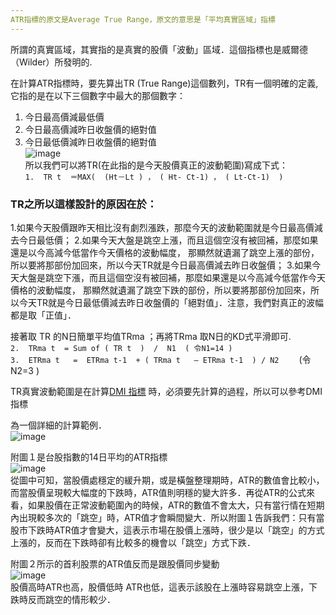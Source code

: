 ```yaml
---
ATR指標的原文是Average True Range，原文的意思是「平均真實區域」指標
---
```

所謂的真實區域，其實指的是真實的股價「波動」區域．這個指標也是威爾德（Wilder）所發明的.

在計算ATR指標時，要先算出TR (True Range)這個數列，TR有一個明確的定義, 它指的是在以下三個數字中最大的那個數字：
 1. 今日最高價減最低價 
 2. 今日最高價減昨日收盤價的絕對值
 3. 今日最低價減昨日收盤價的絕對值  
 ![image](https://histock.tw/uploadimages/38589/ae01d492c53c388ac1422a6342e7ce11.png)  
所以我們可以將TR(在此指的是今天股價真正的波動範圍)寫成下式：  
`1.  TR t  ＝MAX(  (Ht－Lt ) ， ( Ht- Ct-1) ， ( Lt-Ct-1)  )`  

 ### TR之所以這樣設計的原因在於：
 1.如果今天股價跟昨天相比沒有劇烈漲跌，那麼今天的波動範圍就是今日最高價減去今日最低價；
 2.如果今天大盤是跳空上漲，而且這個空沒有被回補，那麼如果還是以今高減今低當作今天價格的波動幅度，
 那顯然就遺漏了跳空上漲的部份，所以要將那部份加回來，所以今天TR就是今日最高價減去昨日收盤價；
 3.如果今天大盤是跳空下漲，而且這個空沒有被回補，那麼如果還是以今高減今低當作今天價格的波動幅度，
 那顯然就遺漏了跳空下跌的部份，所以要將那部份加回來，所以今天TR就是今日最低價減去昨日收盤價的「絕對值」．注意，我們對真正的波幅都是取「正值」．

接著取 TR 的N日簡單平均值TRma ；再將TRma 取N日的KD式平滑即可.  
`2.  TRma t  = Sum of ( TR t  )  /  N1  ( 令N1=14 )`  
`3.  ETRma t   =  ETRma t-1  + ( TRma t   – ETRma t-1  ) / N2` 
　　(令N2=3 )


TR真實波動範圍是在計算[DMI 指標](https://www.moneydj.com/KMDJ/wiki/wikiViewer.aspx?keyid=6025aa7c-7df6-4da0-9703-0ce6a7ff562c) 時，必須要先計算的過程，所以可以參考DMI指標

為一個詳細的計算範例．  
![image](https://www.moneydj.com/KMDJ/imageGetter.aspx?fileID=1660)   

附圖１是台股指數的14日平均的ATR指標  
![image](https://www.moneydj.com/KMDJ/imageGetter.aspx?fileID=1661)   
從圖中可知，當股價處穩定的緩升期，或是橫盤整理期時，ATR的數值會比較小，而當股價呈現較大幅度的下跌時，ATR值則明穩的變大許多．再從ATR的公式來看，如果股價在正常波動範圍內的時候，ATR的數值不會太大，只有當行情在短期內出現較多次的「跳空」時，ATR值才會瞬間變大．所以附圖１告訴我們：只有當股巿下跌時ATR值才會變大，這表示巿場在股價上漲時，很少是以「跳空」的方式上漲的，反而在下跌時卻有比較多的機會以「跳空」方式下跌．  

附圖２所示的首利股票的ATR值反而是跟股價同步變動   
![image](https://www.moneydj.com/KMDJ/imageGetter.aspx?fileID=1662)   
股價高時ATR也高，股價低時 ATR也低，這表示該股在上漲時容易跳空上漲，下跌時反而跳空的情形較少．

